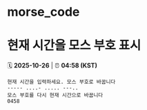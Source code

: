# morse_code
# 현재 시간을 모스 부호 표시
<!-- MORSE_TIME_START -->
🗓️ **2025-10-26** | ⏰ **04:58 (KST)**

```
현재 시간을 입력하세요. 모스 부호로 바꿉니다
----- ....- ..... ---..
모스 부호를 다시 현재 시간으로 바꿉니다
0458
```
<!-- MORSE_TIME_END -->
